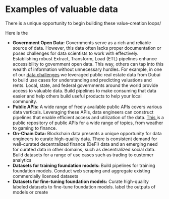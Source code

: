 # Examples of valuable data

There is a unique opportunity to begin building these value-creation loops/&#x20;

Here is the&#x20;

* **Government Open Data:** Governments serve as a rich and reliable source of data. However, this data often lacks proper documentation or poses challenges for data scientists to work with effectively. Establishing robust Extract, Transform, Load (ETL) pipelines enhance accessibility to government open data. This way, others can tap into this wealth of information without unnecessary hurdles. For example, in one of our [data challenges](https://desights.ai/shared/challenge/8) we leveraged public real estate data from Dubai to build use cases for understanding and predicting valuations and rents. Local, state, and federal governments around the world provide access to valuable data. Build pipelines to make consuming that data easier and help others build useful products to help your local community.
* **Public APIs:** A wide range of freely available public APIs covers various data verticals. Leveraging these APIs, data engineers can construct pipelines that enable efficient access and utilization of the data. [This ](https://github.com/public-apis/public-apis)is a public repository of public APIs for a wide range of topics, from weather to gaming to finance.
* **On-Chain Data:** Blockchain data presents a unique opportunity for data engineers to curate high-quality data. There is consistent demand for well-curated decentralized finance (DeFi) data and an emerging need for curated data in other domains, such as decentralized social data. Build datasets for a range of use cases such as trading to customer analytics
* **Datasets for training foundation models:** Build pipelines for training foundation models. Conduct web scraping and aggregate existing commercially licensed datasets
* **Datasets for fine-tuning foundation models:** Curate high-quality labeled datasets to fine-tune foundation models. label the outputs of models or create&#x20;
